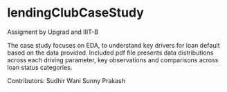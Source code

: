# lendingClubCaseStudy
Assigment by Upgrad and IIIT-B

The case study focuses on EDA, to understand key drivers for loan default based on the data provided.
Included pdf file presents data distributions across each driving parameter, key observations and comparisons across loan status categories.

Contributors:
Sudhir Wani
Sunny Prakash
